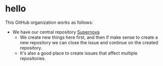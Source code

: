 # hello

This GitHub organization works as follows:

* We have our central repository [Supernova](https://github.com/obs-nebula/supernova)
  * We create new things here first, and then if make sense to create a new repository we can close the issue and continue on the created repository.
  * It's also a good place to create issues that affect multiple repositories.
